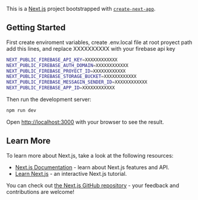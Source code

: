 This is a [Next.js](https://nextjs.org/) project bootstrapped with [`create-next-app`](https://github.com/vercel/next.js/tree/canary/packages/create-next-app).

## Getting Started

First create enviroment variables, create .env.local file at root proyect path
add this lines, and replace XXXXXXXXXX with your firebase api key 

```bash 
NEXT_PUBLIC_FIREBASE_API_KEY=XXXXXXXXXXXX
NEXT_PUBLIC_FIREBASE_AUTH_DOMAIN=XXXXXXXXXXXX
NEXT_PUBLIC_FIREBASE_PROYECT_ID=XXXXXXXXXXXX
NEXT_PUBLIC_FIREBASE_STORAGE_BUCKET=XXXXXXXXXXXX
NEXT_PUBLIC_FIREBASE_MESSAGIN_SENDER_ID=XXXXXXXXXXXX
NEXT_PUBLIC_FIREBASE_APP_ID=XXXXXXXXXXXX 
```

Then run the development server:

```bash
npm run dev 
```

Open [http://localhost:3000](http://localhost:3000) with your browser to see the result.

## Learn More

To learn more about Next.js, take a look at the following resources:

- [Next.js Documentation](https://nextjs.org/docs) - learn about Next.js features and API.
- [Learn Next.js](https://nextjs.org/learn) - an interactive Next.js tutorial.

You can check out [the Next.js GitHub repository](https://github.com/vercel/next.js/) - your feedback and contributions are welcome!
